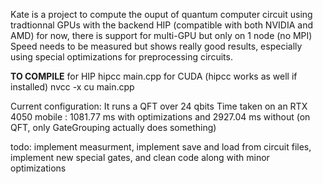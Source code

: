 Kate is a project to compute the ouput of quantum computer circuit using tradtionnal GPUs with the backend HIP (compatible with both NVIDIA and AMD)
for now, there is support for multi-GPU but only on 1 node (no MPI)
Speed needs to be measured but shows really good results, especially using special optimizations for preprocessing circuits.

**TO COMPILE**
for HIP
    hipcc main.cpp
for CUDA (hipcc works as well if installed)
    nvcc -x cu main.cpp

Current configuration: It runs a QFT over 24 qbits
Time taken on an RTX 4050 mobile : 1081.77 ms with optimizations and 2927.04 ms without (on QFT, only GateGrouping actually does something)

todo: implement measurment, implement save and load from circuit files, implement new special gates, and clean code along with minor optimizations
